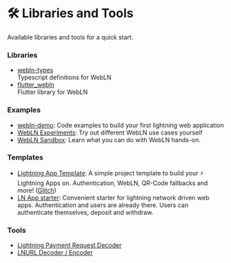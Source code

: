 # 🛠 Libraries and Tools

Available libraries and tools for a quick start.

### Libraries

* [webln-types](https://www.npmjs.com/package/@webbtc/webln-types)\
  Typescript definitions for WebLN
* [flutter\_webln](https://github.com/aniketambore/flutter\_webln)\
  Flutter library for WebLN

### Examples

* [webln-demo](https://github.com/bumi/webln-demo): Code examples to build your first lightning web application
* [WebLN Experiments](https://webln.twentyuno.net): Try out different WebLN use cases yourself
* [WebLN Sandbox](https://rolznz.github.io/webln-sandbox): Learn what you can do with WebLN hands-on.&#x20;

### Templates

* [Lightning App Template](https://github.com/reneaaron/lapp-template/): A simple project template to build your ⚡ Lightning Apps on. Authentication, WebLN, QR-Code fallbacks and more! ([Glitch](https://lightning-app-template.glitch.me/))
* [LN App starter](https://github.com/zerealschlauskwab/lnapp-starter): Convenient starter for lightning network driven web apps. Authentication and users are already there. Users can authenticate themselves, deposit and withdraw.

### Tools

* [Lightning Payment Request Decoder](https://lndecode.com/)
* [LNURL Decoder / Encoder](https://lnurl.fiatjaf.com/codec/)

###
